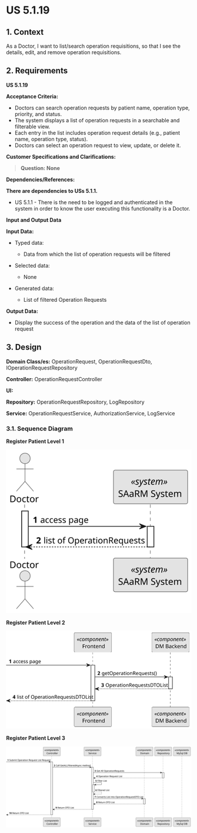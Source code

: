 # US 5.1.19

## 1. Context

As a Doctor, I want to list/search operation requisitions, so that I see the details, edit, and remove operation
requisitions.

## 2. Requirements

**US 5.1.19**

**Acceptance Criteria:**

- Doctors can search operation requests by patient name, operation type, priority, and status.
- The system displays a list of operation requests in a searchable and filterable view.
- Each entry in the list includes operation request details (e.g., patient name, operation type, status).
- Doctors can select an operation request to view, update, or delete it.

**Customer Specifications and Clarifications:**

> **Question: None**

**Dependencies/References:**

**There are dependencies to USs 5.1.1.**

* US 5.1.1 - There is the need to be logged and authenticated in the system in order to know the user executing this
  functionality is a Doctor.

**Input and Output Data**

**Input Data:**

* Typed data:
    * Data from which the list of operation requests will be filtered

* Selected data:
    * None

* Generated data:
    * List of filtered Operation Requests

**Output Data:**

* Display the success of the operation and the data of the list of operation request

## 3. Design

**Domain Class/es:** OperationRequest, OperationRequestDto, IOperationRequestRepository

**Controller:** OperationRequestController

**UI:**

**Repository:** OperationRequestRepository, LogRepository

**Service:** OperationRequestService, AuthorizationService, LogService

### 3.1. Sequence Diagram

**Register Patient Level 1**

![Register Operation Request](sequence-diagram-1.svg "Register Operation Request")

**Register Patient Level 2**

![Register Operation Request](sequence-diagram-2.svg "Register Operation Request")

**Register Patient Level 3**

![Register Operation Request](sequence-diagram-3.svg "Register Operation Request")
